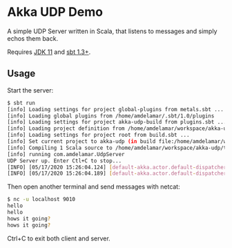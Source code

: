 # Akka UDP Demo

A simple UDP Server written in Scala, that listens to messages and simply echos them back.

Requires [JDK 11](https://adoptopenjdk.net/) and [sbt 1.3+](https://www.scala-sbt.org/).

## Usage

Start the server:

```bash
$ sbt run
[info] Loading settings for project global-plugins from metals.sbt ...
[info] Loading global plugins from /home/amdelamar/.sbt/1.0/plugins
[info] Loading settings for project akka-udp-build from plugins.sbt ...
[info] Loading project definition from /home/amdelamar/workspace/akka-udp/project
[info] Loading settings for project root from build.sbt ...
[info] Set current project to akka-udp (in build file:/home/amdelamar/workspace/akka-udp/)
[info] Compiling 1 Scala source to /home/amdelamar/workspace/akka-udp/target/scala-2.13/classes ...
[info] running com.amdelamar.UdpServer 
UDP Server up. Enter Ctl+C to stop...
[INFO] [05/17/2020 15:26:04.124] [default-akka.actor.default-dispatcher-6] [akka://default/user/$a] Starting UDP Server on localhost:9010
[INFO] [05/17/2020 15:26:04.189] [default-akka.actor.default-dispatcher-6] [akka://default/user/$a] UDP Server is listening to 127.0.0.1:9010

```

Then open another terminal and send messages with netcat:

```bash
$ nc -u localhost 9010
hello
hello
hows it going?
hows it going?
```

Ctrl+C to exit both client and server.